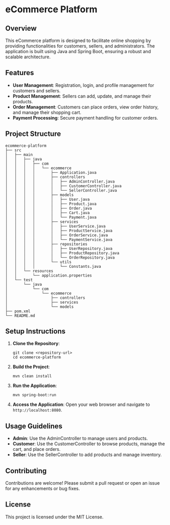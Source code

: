 # eCommerce Platform

## Overview
This eCommerce platform is designed to facilitate online shopping by providing functionalities for customers, sellers, and administrators. The application is built using Java and Spring Boot, ensuring a robust and scalable architecture.

## Features
- **User Management**: Registration, login, and profile management for customers and sellers.
- **Product Management**: Sellers can add, update, and manage their products.
- **Order Management**: Customers can place orders, view order history, and manage their shopping cart.
- **Payment Processing**: Secure payment handling for customer orders.

## Project Structure
```
ecommerce-platform
├── src
│   ├── main
│   │   ├── java
│   │   │   ├── com
│   │   │   │   └── ecommerce
│   │   │   │       ├── Application.java
│   │   │   │       ├── controllers
│   │   │   │       │   ├── AdminController.java
│   │   │   │       │   ├── CustomerController.java
│   │   │   │       │   └── SellerController.java
│   │   │   │       ├── models
│   │   │   │       │   ├── User.java
│   │   │   │       │   ├── Product.java
│   │   │   │       │   ├── Order.java
│   │   │   │       │   ├── Cart.java
│   │   │   │       │   └── Payment.java
│   │   │   │       ├── services
│   │   │   │       │   ├── UserService.java
│   │   │   │       │   ├── ProductService.java
│   │   │   │       │   ├── OrderService.java
│   │   │   │       │   └── PaymentService.java
│   │   │   │       ├── repositories
│   │   │   │       │   ├── UserRepository.java
│   │   │   │       │   ├── ProductRepository.java
│   │   │   │       │   └── OrderRepository.java
│   │   │   │       └── utils
│   │   │   │           └── Constants.java
│   │   └── resources
│   │       └── application.properties
│   └── test
│       └── java
│           └── com
│               └── ecommerce
│                   ├── controllers
│                   ├── services
│                   └── models
├── pom.xml
└── README.md
```

## Setup Instructions
1. **Clone the Repository**: 
   ```
   git clone <repository-url>
   cd ecommerce-platform
   ```

2. **Build the Project**: 
   ```
   mvn clean install
   ```

3. **Run the Application**: 
   ```
   mvn spring-boot:run
   ```

4. **Access the Application**: Open your web browser and navigate to `http://localhost:8080`.

## Usage Guidelines
- **Admin**: Use the AdminController to manage users and products.
- **Customer**: Use the CustomerController to browse products, manage the cart, and place orders.
- **Seller**: Use the SellerController to add products and manage inventory.

## Contributing
Contributions are welcome! Please submit a pull request or open an issue for any enhancements or bug fixes.

## License
This project is licensed under the MIT License.